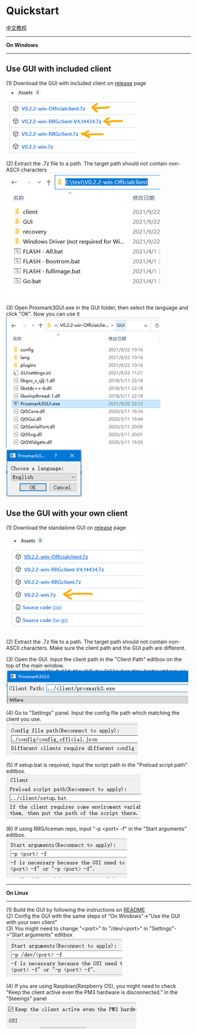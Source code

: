 # Quickstart

[中文教程](quickstart_zh_CN.md)  
***
**On Windows**
***
## Use GUI with included client
(1) Download the GUI with included client on [release](https://github.com/wh201906/Proxmark3GUI/releases) page  
![](download_withclient.png)  

(2) Extract the .7z file to a path. The target path should not contain non-ASCII characters  
![](pm3guipath.png)  

(3) Open Proxmark3GUI.exe in the GUI folder, then select the language and click "OK". Now you can use it  
![](pm3gui.png)  
![](language.png)  

## Use the GUI with your own client
(1) Download the standalone GUI on [release](https://github.com/wh201906/Proxmark3GUI/releases) page  
![](download.png)  

(2) Extract the .7z file to a path. The target path should not contain non-ASCII characters. Make sure the client path and the GUI path are different.  

(3) Open the GUI. Input the client path in the "Client Path" editbox on the top of the main window.  
![](pm3path.png)  

(4) Go to "Settings" panel. Input the config file path which matching the client you use.  
![](configpath.png)  

(5) If setup.bat is required, input the script path in the "Preload script path" editbox.  
![](preloadpath.png)  

(6) If using RRG/Iceman repo, input "-p \<port\> -f" in the "Start arguments" editbox.  
![](args.png)  

***
**On Linux**
***
(1) Build the GUI by following the instructions on [README](../../../README.md)  
(2) Config the GUI with the same steps of "On Windows"->"Use the GUI with your own client"  
(3) You might need to change "\<port\>" to "/dev/\<port\>" in "Settings"->"Start arguments" editbox  
![](args_linux.png)  

(4) If you are using Raspbian(Raspberry OS), you might need to check "Keep the client active even the PM3 hardware is disconnected." in the "Steeings" panel  
![](keep.png)  
